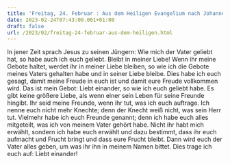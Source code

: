 ```yaml
---
title: 'Freitag, 24. Februar : Aus dem Heiligen Evangelium nach Johannes - Joh 15,9-17.'
date: 2023-02-24T07:43:00.001+01:00
draft: false
url: /2023/02/freitag-24-februar-aus-dem-heiligen.html
---
```


In jener Zeit sprach Jesus zu seinen Jüngern: Wie mich der Vater geliebt hat, so habe auch ich euch geliebt. Bleibt in meiner Liebe! Wenn ihr meine Gebote haltet, werdet ihr in meiner Liebe bleiben, so wie ich die Gebote meines Vaters gehalten habe und in seiner Liebe bleibe. Dies habe ich euch gesagt, damit meine Freude in euch ist und damit eure Freude vollkommen wird. Das ist mein Gebot: Liebt einander, so wie ich euch geliebt habe. Es gibt keine größere Liebe, als wenn einer sein Leben für seine Freunde hingibt. Ihr seid meine Freunde, wenn ihr tut, was ich euch auftrage. Ich nenne euch nicht mehr Knechte; denn der Knecht weiß nicht, was sein Herr tut. Vielmehr habe ich euch Freunde genannt; denn ich habe euch alles mitgeteilt, was ich von meinem Vater gehört habe. Nicht ihr habt mich erwählt, sondern ich habe euch erwählt und dazu bestimmt, dass ihr euch aufmacht und Frucht bringt und dass eure Frucht bleibt. Dann wird euch der Vater alles geben, um was ihr ihn in meinem Namen bittet. Dies trage ich euch auf: Liebt einander!